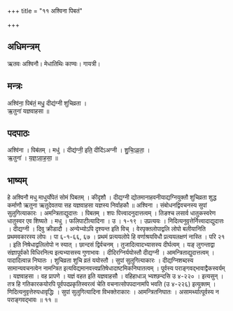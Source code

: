 +++
title = "११ अश्विना पिबतं"

+++
## अधिमन्त्रम्
ऋतवः अश्विनौ। मेधातिथिः काण्वः। गायत्री।

## मन्त्रः
अश्वि॑ना॒ पिब॑तं॒ मधु॒ दीद्य॑ग्नी शुचिव्रता ।  
ऋ॒तुना॑ यज्ञवाहसा ॥

## पदपाठः
अश्वि॑ना । पिब॑तम् । मधु॑ । दीद्य॑ग्नी॒ इति॒ दीदि॑ऽअग्नी । शु॒चि॒ऽव्र॒ता॒ ।  
ऋ॒तुना॑ । य॒ज्ञ॒ऽवा॒ह॒सा॒ ॥

## भाष्यम्
हे अश्विनौ मधु माधुर्योपेतं सोमं पिबतम् । कीदृशौ । दीद्यग्नी द्योतमानाहवनीयाद्यग्नियुक्तौ शुचिव्रता शुद्ध कर्माणौ ऋतुना ऋतुदेवतया सह यज्ञवाहसा यज्ञस्य निर्वाहकौ ॥ अश्विना । संबोधनद्विवचनस्य सुपां सुलुगित्याकारः । अमन्त्रिताद्युदात्तः । पिबतम् । शपः पित्त्वादनुदात्तत्वम् । तिङश्च लसार्व धातुकस्वरेण धातुस्वर एव शिष्यते । मधु । फलिपाटीत्यादिना । उ । १-१९ । उप्रत्ययः । निदित्यनुवृत्तेर्नित्त्वादाद्युदात्तः । दीद्यग्नी । दिवु क्रीडादौ । अन्येभ्योऽपि दृश्यन्त इति विच् । वेरपृक्तलोपाद्वलि लोपो बलीयानिति प्रथमवकारस्य लोपः । पा ६-१-६६, ६७ । प्रथमं प्रत्ययलोपे हि वर्णाश्रयविधौ प्रत्ययलक्षणं नास्ति । परि २१ । इति निषेधाद्वलिलोपो न स्यात् । छान्दसं द्विर्वचनम् । तुजादित्वादभ्यासस्य दीर्घत्वम् । यङ् लुगन्ताद्वा संज्ञापूर्वको विधिरनित्य इत्यभ्यासस्य गुणाभावः । दीदिरग्निर्ययोस्तौ दीद्यग्नी । आमन्त्रिताद्युदात्तत्वम् । पादादित्वान्न निघातः । शुचिव्रता शुचि व्रतं ययोस्तौ । सुपां सुलुगित्याकारः । दीद्यग्निशब्दस्य सामान्यवचनत्वेन नामन्त्रित इत्यविद्यमानवत्त्वप्रतिषेधादाष्टमिकनिघातत्वम् । पूर्वस्य पराङ्गवद्भावाद्वैकस्वर्यम् । यज्ञवाहसा । वह प्रापणे । यज्ञं वहत इति यज्ञवाहसौ । वहिहाधाञ् भ्यश्छन्दसि उ ४-२२० । इत्यसुन् । तत्र हि गतिकारकयोरपि पूर्वपदप्रकृतिस्वरत्वं चेति वचनात्सोपपदानामपि भवति (उ ४-२२६) इत्युक्तम् । णिदित्यनुवृत्तेरुपधावृद्धिः । सुपां सुलुगित्यादिना विभक्तेराकारः । आमन्त्रितनिघातः । असामर्थ्यात्पूर्वस्य न पराङ्गवद्भावः ॥ ११ ॥